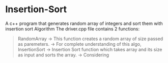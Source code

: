 # Insertion-Sort
A c++ program that generates random array of integers and sort them with insertion sort Algorithm
The driver.cpp file contains 2 functions:
  > RandomArray
      -> This function creates a random array of size passed as paremeters.
      -> For complete understanding of this algo, 
  > InsertionSort
      -> Insertion Sort function which takes array and its size as input and sorts the array.
			-> Considering 
